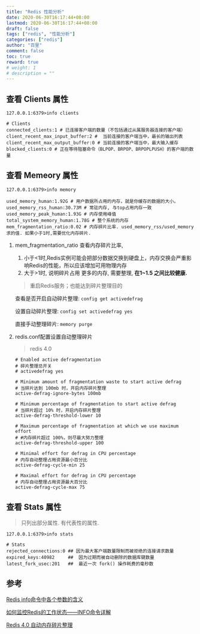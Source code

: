 ```yaml
---
title: "Redis 性能分析"
date: 2020-06-30T16:17:44+08:00
lastmod: 2020-06-30T16:17:44+08:00
draft: false
tags: ["redis", "性能分析"]
categories: ["redis"]
author: "百里"
comment: false
toc: true
reward: true
# weight: 1
# description = ""
---
```


## 查看 Clients 属性

```
127.0.0.1:6379>info clients
```

```
# Clients
connected_clients:1 # 已连接客户端的数量（不包括通过从属服务器连接的客户端）
client_recent_max_input_buffer:2 #  当前连接的客户端当中，最长的输出列表
client_recent_max_output_buffer:0 # 当前连接的客户端当中，最大输入缓存
blocked_clients:0 # 正在等待阻塞命令（BLPOP、BRPOP、BRPOPLPUSH）的客户端的数量
```

## 查看 Memeory 属性

```
127.0.0.1:6379>info memory
```

```
used_memory_human:1.92G # 用户数据所占用的内存，就是你缓存的数据的大小。
used_memory_rss_human:30.73M # 常驻内存, 与top占用内存一致
used_memory_peak_human:1.93G # 内存使用峰值
total_system_memory_human:1.78G # 整个系统的内存
mem_fragmentation_ratio:0.02 # 内存碎片比率. used_memory_rss/used_memory求的值. 如果小于1时,需要优化内存碎片.
```

1. mem_fragmentation_ratio 查看内存碎片比率, 

   1. 小于<1时,Redis实例可能会把部分数据交换到硬盘上，内存交换会严重影响Redis的性能，所以应该增加可用物理内存
   2.  大于>1时, 说明碎片占用 更多的内存, 需要整理, **在1~1.5 之间比较健康.**

   > 重启Redis服务；也能达到碎片整理目的

   查看是否开启自动碎片整理: `config get activedefrag`

   设置自动碎片整理: `config set activedefrag yes`

   直接手动整理碎片: `memory purge`

2. redis.conf配置设置自动整理碎片

   > redis 4.0

   ```
   # Enabled active defragmentation
   # 碎片整理总开关
   # activedefrag yes
   
   # Minimum amount of fragmentation waste to start active defrag
   # 当碎片达到 100mb 时，开启内存碎片整理
   active-defrag-ignore-bytes 100mb
   
   # Minimum percentage of fragmentation to start active defrag
   # 当碎片超过 10% 时，开启内存碎片整理
   active-defrag-threshold-lower 10
   
   # Maximum percentage of fragmentation at which we use maximum effort
   # #内存碎片超过 100%，则尽最大努力整理
   active-defrag-threshold-upper 100
   
   # Minimal effort for defrag in CPU percentage
   # 内存自动整理占用资源最小百分比
   active-defrag-cycle-min 25
   
   # Maximal effort for defrag in CPU percentage
   # 内存自动整理占用资源最大百分比
   active-defrag-cycle-max 75
   ```

   

   

## 查看 Stats 属性

> 只列出部分属性. 有代表性的属性.

```
127.0.0.1:6379>info stats
```

```
# Stats
rejected_connections:0 ## 因为最大客户端数量限制而被拒绝的连接请求数量
expired_keys:40982     ##  因为过期而被自动删除的数据库键数量
latest_fork_usec:201   ##  最近一次 fork() 操作耗费的毫秒数
```



## 参考

[Redis info命令中各个参数的含义](https://zhuanlan.zhihu.com/p/78297083)

[如何监控Redis的工作状态——INFO命令详解](http://ghoulich.xninja.org/2016/10/15/how-to-monitor-redis-status/)

[Redis 4.0 自动内存碎片整理](https://juejin.im/post/5cec843bf265da1bb77648b5)